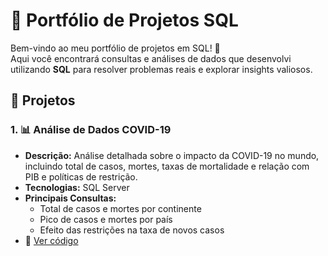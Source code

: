 # 🚀 Portfólio de Projetos SQL

Bem-vindo ao meu portfólio de projetos em SQL! 👋  
Aqui você encontrará consultas e análises de dados que desenvolvi utilizando **SQL** para resolver problemas reais e explorar insights valiosos.  

## 📌 **Projetos**
### 1. 📊 **Análise de Dados COVID-19**  
- **Descrição:** Análise detalhada sobre o impacto da COVID-19 no mundo, incluindo total de casos, mortes, taxas de mortalidade e relação com PIB e políticas de restrição.  
- **Tecnologias:** SQL Server  
- **Principais Consultas:**  
    - Total de casos e mortes por continente  
    - Pico de casos e mortes por país  
    - Efeito das restrições na taxa de novos casos  
- 🔗 [Ver código](https://github.com/eugbmorais/Portifolio_SQL/blob/main/Covid19%20script.sql)  
